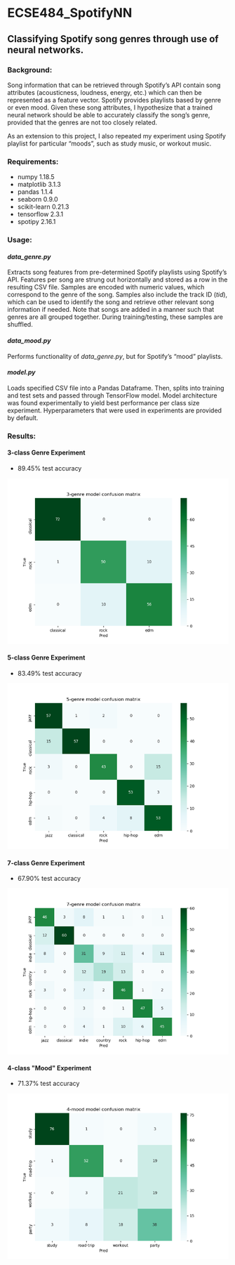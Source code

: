 # ECSE484_SpotifyNN
## Classifying Spotify song genres through use of neural networks.

### Background:
Song information that can be retrieved through Spotify’s API contain song attributes (acousticness, loudness, energy, etc.) which can then be represented as a feature vector. Spotify provides playlists based by genre or even mood. Given these song attributes, I hypothesize that a trained neural network should be able to accurately classify the song’s genre, provided that the genres are not too closely related.

As an extension to this project, I also repeated my experiment using Spotify playlist for particular “moods”, such as study music, or workout music.

### Requirements:
* numpy 1.18.5
* matplotlib 3.1.3
* pandas 1.1.4
* seaborn 0.9.0
* scikit-learn 0.21.3
* tensorflow 2.3.1
* spotipy 2.16.1

### Usage:
#### _data_genre.py_
Extracts song features from pre-determined Spotify playlists using Spotify’s API. Features per song are strung out horizontally and stored as a row in the resulting CSV file. Samples are encoded with numeric values, which correspond to the genre of the song. Samples also include the track ID (*tid*), which can be used to identify the song and retrieve other relevant song information if needed. Note that songs are added in a manner such that genres are all grouped together. During training/testing, these samples are shuffled.

#### _data_mood.py_
Performs functionality of *data_genre.py*, but for Spotify’s “mood” playlists.

#### _model.py_
Loads specified CSV file into a Pandas Dataframe. Then, splits into training and test sets and passed through TensorFlow model. Model architecture was found experimentally to yield best performance per class size experiment. Hyperparameters that were used in experiments are provided by default.  

### Results:
#### 3-class Genre Experiment
* 89.45% test accuracy

![3-Genre Model Confusion Matrix](/plots/model_cm_3genres.png)

#### 5-class Genre Experiment
* 83.49% test accuracy

![5-Genre Model Confusion Matrix](/plots/model_cm_5genres.png)

#### 7-class Genre Experiment
* 67.90% test accuracy

![7-Genre Model Confusion Matrix](/plots/model_cm_7genres.png)

#### 4-class "Mood" Experiment
* 71.37% test accuracy

![4-Mood Model Confusion Matrix](/plots/model_cm_4moods.png)
